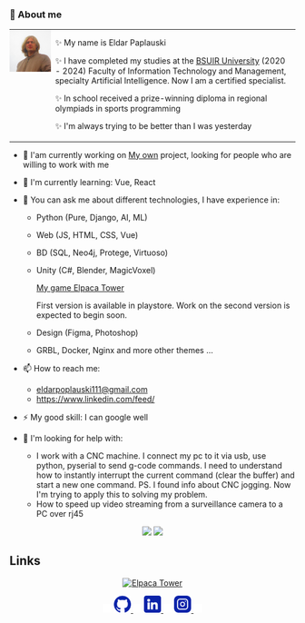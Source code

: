 ### 👋 About me 
<div>
    <table style="padding: 0;">
        <tr style="
                padding: 0; 
                border-color: transparent;
            ">
            <td valign="top"
                style="
                    padding: 0; 
                    border-color: transparent; 
                    max-width: 40vh;
                ">
                <!--src="https://github.com/Ellanity/Ellanity/assets/60664484/5ffcd3e7-5751-4bd1-a72f-a2f2fe41e4a2"-->
                <img
                    src="./img/IMG_3168_2.JPG" 
                    alt="my_pic" 
                    style="
                        margin: 0; 
                        padding: 0
                    "/>
            </td>
            <td valign="top" 
                style="
                    border-color: transparent; 
                    padding-top: 0;
                ">
                <div style="
                        padding: 0; 
                        margin: 0;
                    ">
                    <p> 
                        ✨ My name is Eldar Paplauski
                    </p> 
                    <p> 
                        ✨ I have completed my studies at the 
                        <a class="chaise-btn chaise-btn-secondary chaise-btn-iframe" href="https://www.bsuir.by/"><span class="chaise-btn-icon fullscreen-icon"></span><span>BSUIR University</span></a> (2020 - 2024)
                        Faculty of Information Technology and Management, specialty Artificial Intelligence. Now I am a certified specialist.
                    </p> 
                    <p> 
                        ✨ In school received a prize-winning diploma in regional olympiads in sports programming
                    </p> 
                    </p> 
                    <p> 
                        ✨ I'm always trying to be better than I was yesterday
                    </p> 
                </div>
            </td>
        </tr>
    </table>
</div>


- 🔭 I'am currently working on [My own](https://dev.kruapan.com) project, looking for people who are willing to work with me
- 🌱 I'm currently learning: Vue, React
- 💬 You can ask me about different technologies, I have experience in:
    + Python (Pure, Django, AI, ML)
    + Web (JS, HTML, CSS, Vue)
    + BD (SQL, Neo4j, Protege, Virtuoso) 
    + Unity (C#, Blender, MagicVoxel) 
        
        [My game Elpaca Tower](https://play.google.com/store/apps/details?id=com.Paplauski.Tower&pli=1)

        First version is available in playstore. Work on the second version is expected to begin soon.
    
    + Design (Figma, Photoshop)
    + GRBL, Docker, Nginx and more other themes ...
- 📫 How to reach me: 
    + <eldarpoplauski111@gmail.com>
    + <https://www.linkedin.com/feed/> 
- ⚡ My good skill: I can google well

- 🤔 I'm looking for help with:
    
    + I work with a CNC machine. I connect my pc to it via usb, use python, pyserial to send g-code commands. I need to understand how to instantly interrupt the current command (clear the buffer) and start a new one command.
      PS. I found info about CNC jogging. Now I'm trying to apply this to solving my problem.
    + How to speed up video streaming from a surveillance camera to a PC over rj45
      
<p align="center">
    <img width="50%"  src="https://github-readme-stats.vercel.app/api?username=Ellanity&count_private=true&show_icons=true&include_all_commits=false&hide_border=true&hide_title=true" />
    <img width="45%"  src="https://github-readme-streak-stats.herokuapp.com/?user=Ellanity&hide_border=true" />
</p>

## Links

<p align="center">
    <a href="https://play.google.com/store/apps/details?id=com.Paplauski.Tower&pli=1">
        <img width="20%" src="https://play-lh.googleusercontent.com/94WTg8PdmEEmpNfRnfhZ0cUWsc5iXan9mbptuxadnHa_MCyab2fptmNTJ-xlPhETRfw=w480-h960" alt="Elpaca Tower">
    </a>
    <!--<a href="https://studiokars.by/">
        <img width="20%" src="https://studiokars.by/img/logo.a26f5f17.png" alt="Studio Kars">
    </a>
    <a href="https://site.belburstroy.by">
        <img width="20%" src="https://site.belburstroy.by/img/bbs-logo.3b2e7159.svg" alt="BelBurStroy">
    </a>-->
</p>

<div align="center">
    <img src="./img/logo/logo-transparent.png" width="3%">
    <a href="https://github.com/Ellanity">
        <img src="./img/logo/logo-social-github.png" width="6%" alt="GitHub">
    </a>
        <img src="./img/logo/logo-transparent.png" width="3%">
    <a href="www.linkedin.com/in/eldar-paplauski">
        <img src="./img/logo/logo-social-linkedin.png" width="6%" alt="LinkedIn">
    </a>
        <img src="./img/logo/logo-transparent.png" width="3%">
    <a href="https://www.instagram.com/aila_mona/">
        <img src="./img/logo/logo-social-instagram.png" width="6%" alt="Instagram">
    </a>
    <img src="./img/logo/logo-transparent.png" width="3%">
</div>

<!-- https://github.com/thombashi/pytablewriter/issues/13 
<script>
    import pytablewriter as ptw
    from pytablewriter.style import Style

    writer = ptw.HtmlTableWriter(
        table_name="vertical-align",
        headers=[
            "",
            "top",
            "middle",
            "bottom",
            "top-right",
            "middle-right",
            "bottom-right",
        ],
        value_matrix=[
            ["te\nst", "x", "x", "x", "x", "x", "x"],
        ],
        column_styles=[
            Style(vertical_align="baseline"),
            Style(vertical_align="top"),
            Style(vertical_align="middle"),
            Style(vertical_align="bottom"),
            Style(align="right", vertical_align="top"),
            Style(align="right", vertical_align="middle"),
            Style(align="right", vertical_align="bottom"),
        ],
    )
    writer.write_table()
</script>-->
